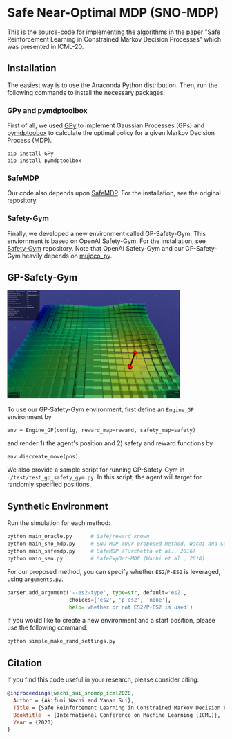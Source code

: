 # Safe Near-Optimal MDP (SNO-MDP)

This is the source-code for implementing the algorithms in the paper "Safe Reinforcement Learning in Constrained Markov Decision Processes" which was presented in ICML-20.

## Installation

The easiest way is to use the Anaconda Python distribution. Then, run the following commands to install the necessary packages:

### GPy and pymdptoolbox

First of all, we used <a href="https://github.com/SheffieldML/GPy" target="_blank">GPy</a> to implement Gaussian Processes (GPs) and <a href="https://github.com/sawcordwell/pymdptoolbox" target="_blank">pymdptoobox</a> to calculate the optimal policy for a given Markov Decision Process (MDP).

```
pip install GPy
pip install pymdptoolbox
```

### SafeMDP

Our code also depends upon <a href="https://github.com/befelix/SafeMDP" target="_blank">SafeMDP</a>. For the installation, see the original repository.


### Safety-Gym

Finally, we developed a new environment called GP-Safety-Gym. This enviornment is based on OpenAI Safety-Gym. For the installation, see <a href="https://github.com/openai/safety-gym" target="_blank">Safety-Gym</a> repository. Note that OpenAI Safety-Gym and our GP-Safety-Gym heavily depends on  <a href="https://github.com/openai/mujoco-py" target="_blank">mujoco_py</a>.



## GP-Safety-Gym

<img src="./GPSG.png" width="400">

To use our GP-Safety-Gym environment, first define an `Engine_GP` environment by

```
env = Engine_GP(config, reward_map=reward, safety_map=safety)
```

and render 1) the agent's position and 2) safety and reward functions by

```
env.discreate_move(pos)
```

We also provide a sample script for running GP-Safety-Gym in `./test/test_gp_safety_gym.py`. 
In this script, the agent will target for randomly specified positions.



## Synthetic Environment

Run the simulation for each method:
```bash
python main_oracle.py      # Safe/reward known
python main_sno_mdp.py     # SNO-MDP (Our proposed method, Wachi and Sui, 2020)
python main_safemdp.py     # SafeMDP (Turchetta et al., 2016)
python main_seo.py         # SafeExpOpt-MDP (Wachi et al., 2018)
```

For our proposed method, you can specify whether `ES2`/`P-ES2` is leveraged, using `arguments.py`.

```python
parser.add_argument('--es2-type', type=str, default='es2', 
                    choices=['es2', 'p_es2', 'none'],
                    help='whether or not ES2/P-ES2 is used')
```

If you would like to create a new environment and a start position, please use the following command:

```python
python simple_make_rand_settings.py
```

## Citation

If you find this code useful in your research, please consider citing:
```bibtex
@inproceedings{wachi_sui_snomdp_icml2020,
  Author = {Akifumi Wachi and Yanan Sui},
  Title = {Safe Reinforcement Learning in Constrained Markov Decision Processes},
  Booktitle  = {International Conference on Machine Learning (ICML)},
  Year = {2020}
}
```

